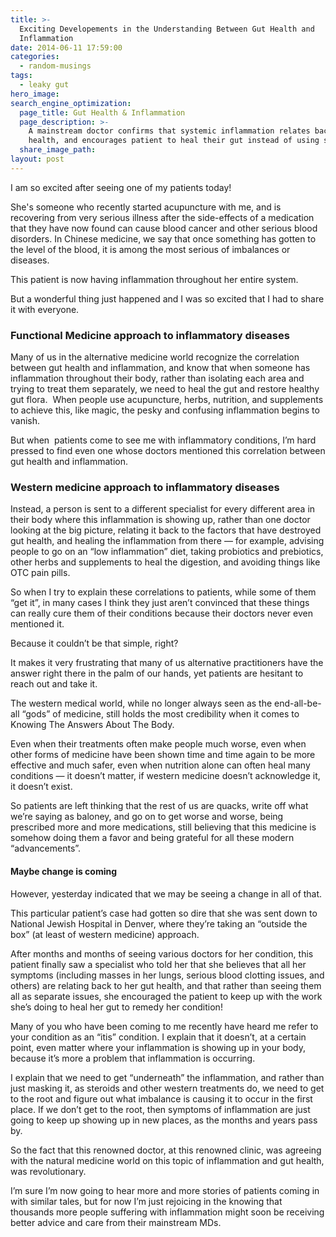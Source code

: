 ```yaml
---
title: >-
  Exciting Developements in the Understanding Between Gut Health and
  Inflammation
date: 2014-06-11 17:59:00
categories:
  - random-musings
tags:
  - leaky gut
hero_image:
search_engine_optimization:
  page_title: Gut Health & Inflammation
  page_description: >-
    A mainstream doctor confirms that systemic inflammation relates back to gut
    health, and encourages patient to heal their gut instead of using steroids
  share_image_path:
layout: post
---
```


I am so excited after seeing one of my patients today!&nbsp;

She's someone who recently started acupuncture with me, and is recovering from very serious illness after the side-effects of a medication that they have now found can cause blood cancer and other serious blood disorders. In Chinese medicine, we say that once something has gotten to the level of the blood, it is among the most serious of imbalances or diseases.

This patient is now having inflammation throughout her entire system.

But a wonderful thing just happened and I was so excited that I had to share it with everyone.&nbsp;

### Functional Medicine approach to inflammatory diseases

Many of us in the alternative medicine world recognize the correlation between gut health and inflammation, and know that when someone has inflammation throughout their body, rather than isolating each area and trying to treat them separately, we need to heal the gut and restore healthy gut flora.&nbsp; When people use acupuncture, herbs, nutrition, and supplements to achieve this, like magic, the pesky and confusing inflammation begins to vanish.

But when&nbsp; patients come to see me with inflammatory conditions, I’m hard pressed to find even one whose doctors mentioned this correlation between gut health and inflammation.

### Western medicine approach to inflammatory diseases

Instead, a person is sent to a different specialist for every different area in their body where this inflammation is showing up, rather than one doctor looking at the big picture, relating it back to the factors that have destroyed gut health, and healing the inflammation from there — for example, advising people to go on an “low inflammation” diet, taking probiotics and prebiotics, other herbs and supplements to heal the digestion, and avoiding things like OTC pain pills.

So when I try to explain these correlations to patients, while some of them “get it”, in many cases I think they just aren’t convinced that these things can really cure them of their conditions because their doctors never even mentioned it.

Because it couldn’t be that simple, right?

It makes it very frustrating that many of us alternative practitioners have the answer right there in the palm of our hands, yet patients are hesitant to reach out and take it.

The western medical world, while no longer always seen as the end-all-be-all “gods” of medicine, still holds the most credibility when it comes to Knowing The Answers About The Body.

Even when their treatments often make people much worse, even when other forms of medicine have been shown time and time again to be more effective and much safer, even when nutrition alone can often heal many conditions — it doesn’t matter, if western medicine doesn’t acknowledge it, it doesn’t exist.

So patients are left thinking that the rest of us are quacks, write off what we’re saying as baloney, and go on to get worse and worse, being prescribed more and more medications, still believing that this medicine is somehow doing them a favor and being grateful for all these modern “advancements”.

#### Maybe change is coming

However, yesterday indicated that we may be seeing a change in all of that.&nbsp;

This particular patient’s case had gotten so dire that she was sent down to National Jewish Hospital in Denver, where they’re taking an “outside the box” (at least of western medicine) approach.

After months and months of seeing various doctors for her condition, this patient finally saw a specialist who told her that she believes that all her symptoms (including masses in her lungs, serious blood clotting issues, and others) are relating back to her gut health, and that rather than seeing them all as separate issues, she encouraged the patient to keep up with the work she’s doing to heal her gut to remedy her condition!

Many of you who have been coming to me recently have heard me refer to your condition as an “itis” condition. I explain that it doesn’t, at a certain point, even matter where your inflammation is showing up in your body, because it’s more a problem that inflammation is occurring.

I explain that we need to get “underneath” the inflammation, and rather than just masking it, as steroids and other western treatments do, we need to get to the root and figure out what imbalance is causing it to occur in the first place. If we don’t get to the root, then symptoms of inflammation are just going to keep up showing up in new places, as the months and years pass by.

So the fact that this renowned doctor, at this renowned clinic, was agreeing with the natural medicine world on this topic of inflammation and gut health, was revolutionary.

I’m sure I’m now going to hear more and more stories of patients coming in with similar tales, but for now I’m just rejoicing in the knowing that thousands more people suffering with inflammation might soon be receiving better advice and care from their mainstream MDs.